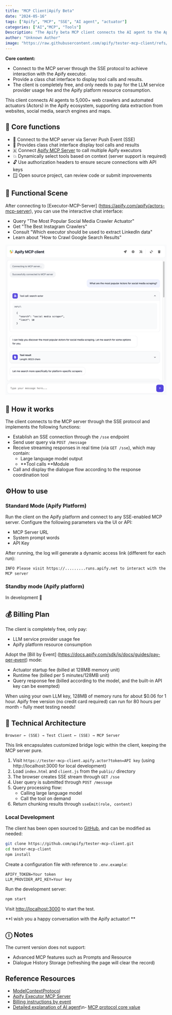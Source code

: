 ```yaml
---
title: "MCP Client|Apify Beta"
date: "2024-05-16"
tags: ["Apify", "MCP", "SSE", "AI agent", "actuator"]
categories: ["AI","MCP", "Tools"]
Description: "The Apify beta MCP client connects the AI ​​agent to the Apify ecosystem, and supports connecting to the MCP server through SSE to achieve interaction with the Apify executor."
author: "Unknown Author"
image: "https://raw.githubusercontent.com/apify/tester-mcp-client/refs/heads/main/docs/chat-ui.png"
---
```


**Core content:**
- Connect to the MCP server through the SSE protocol to achieve interaction with the Apify executor.
- Provide a class chat interface to display tool calls and results.
- The client is completely free, and only needs to pay for the LLM service provider usage fee and the Apify platform resource consumption.

This client connects AI agents to 5,000+ web crawlers and automated actuators (Actors) in the Apify ecosystem, supporting data extraction from websites, social media, search engines and maps.

## 🚀 Core functions

- 🔌 Connect to the MCP server via Server Push Event (SSE)
- 💬 Provides class chat interface display tool calls and results
- 🇦 Connect [Apify MCP Server](https://apify.com/apify/actors-mcp-server) to call multiple Apify executors
- 💥 Dynamically select tools based on context (server support is required)
- 🔓 Use authorization headers to ensure secure connections with API keys
- 🪟 Open source project, can review code or submit improvements

## 🎯 Functional Scene

After connecting to [Executor-MCP-Server] (https://apify.com/apify/actors-mcp-server), you can use the interactive chat interface:

- Query "The Most Popular Social Media Crawler Actuator"
- Get "The Best Instagram Crawlers"
- Consult "Which executor should be used to extract LinkedIn data"
- Learn about "How to Crawl Google Search Results"

![Client interface screenshot](https://raw.githubusercontent.com/apify/tester-mcp-client/refs/heads/main/docs/chat-ui.png)

## 📖 How it works

The client connects to the MCP server through the SSE protocol and implements the following functions:

- Establish an SSE connection through the `/sse` endpoint
- Send user query via `POST /message`
- Receive streaming responses in real time (via `GET /sse`), which may contain:
  - Large language model output
  - **Tool calls **Module
- Call and display the dialogue flow according to the response coordination tool

## ⚙️How to use

### Standard Mode (Apify Platform)

Run the client on the Apify platform and connect to any SSE-enabled MCP server. Configure the following parameters via the UI or API:

- MCP Server URL
- System prompt words
- API Key

After running, the log will generate a dynamic access link (different for each run):

```shell
INFO Please visit https://.........runs.apify.net to interact with the MCP server
```

### Standby mode (Apify platform)

In development 🚧

## 💰 Billing Plan

The client is completely free, only pay:

- LLM service provider usage fee
- Apify platform resource consumption

Adopt the [Bill by Event] (https://docs.apify.com/sdk/js/docs/guides/pay-per-event) mode:

- Actuator startup fee (billed at 128MB memory unit)
- Runtime fee (billed per 5 minutes/128MB unit)
- Query response fee (billed according to the model, and the built-in API key can be exempted)

When using your own LLM key, 128MB of memory runs for about $0.06 for 1 hour.
Apify free version (no credit card required) can run for 80 hours per month - fully meet testing needs!

## 📖 Technical Architecture

```plaintext
Browser ← (SSE) → Test Client ← (SSE) → MCP Server
```

This link encapsulates customized bridge logic within the client, keeping the MCP server pure.

1. Visit `https://tester-mcp-client.apify.actor?token=API key` (using http://localhost:3000 for local development)
2. Load `index.html` and `client.js` from the `public/` directory
3. The browser creates SSE stream through `GET /sse`
4. User query is submitted through `POST /message`
5. Query processing flow:
   - Calling large language model
   - Call the tool on demand
6. Return chunking results through `sseEmit(role, content)`

### Local Development

The client has been open sourced to [GitHub](https://github.com/apify/rag-web-browser), and can be modified as needed:

```bash
git clone https://github.com/apify/tester-mcp-client.git
cd tester-mcp-client
npm install
```

Create a configuration file with reference to `.env.example`:

```plaintext
APIFY_TOKEN=Your token
LLM_PROVIDER_API_KEY=Your key
```

Run the development server:

```bash
npm start
```

Visit [http://localhost:3000](http://localhost:3000) to start the test.

**I wish you a happy conversation with the Apify actuator! **

## ⓘ Notes

The current version does not support:

- Advanced MCP features such as Prompts and Resource
- Dialogue History Storage (refreshing the page will clear the record)

## Reference Resources

- [ModelContextProtocol](https://modelcontextprotocol.org/)
- [Apify Executor MCP Server](https://apify.com/apify/actors-mcp-server)
- [Billing instructions by event](https://docs.apify.com/sdk/js/docs/guides/pay-per-event)
- [Detailed explanation of AI agent](https://blog.apify.com/what-are-ai-agents/)\n- [MCP protocol core value](https://blog.apify.com/what-is-model-context-protocol/)
